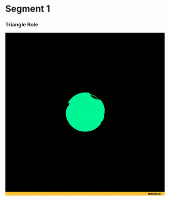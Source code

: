 
# Segment 1

### Triangle Role

![Img](https://github.com/Edgarhv/Predicting-Football-soccer-using-a-Machine-Learning-Model/blob/7a4fd1b4b64849be725836da1b73f3cbc0f3b30a/BlaringAccurateArcticfox-mobile.gif)
